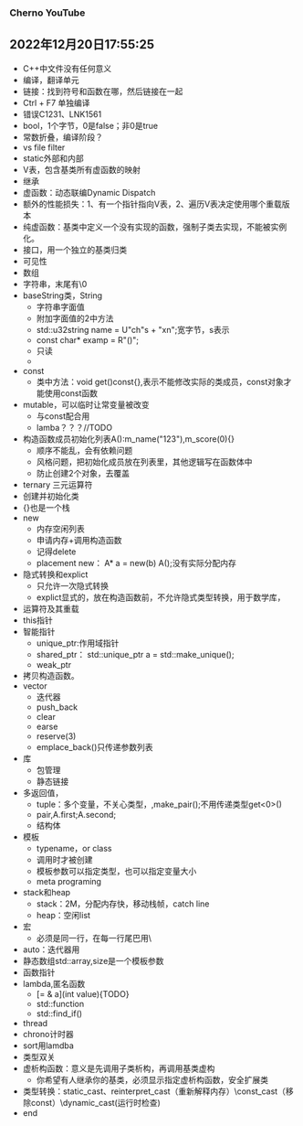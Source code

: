 ### Cherno YouTube  
2022年12月20日17:55:25
---
- C++中文件没有任何意义  
- 编译，翻译单元  
- 链接：找到符号和函数在哪，然后链接在一起  
- Ctrl + F7 单独编译  
- 错误C1231、LNK1561  
- bool，1个字节，0是false；非0是true  
- 常数折叠，编译阶段？  
- vs file filter  
- static外部和内部  
- V表，包含基类所有虚函数的映射    
- 继承  
- 虚函数：动态联编Dynamic Dispatch  
- 额外的性能损失：1、有一个指针指向V表，2、遍历V表决定使用哪个重载版本    
- 纯虚函数：基类中定义一个没有实现的函数，强制子类去实现，不能被实例化。  
- 接口，用一个独立的基类归类  
- 可见性  
- 数组  
- 字符串，末尾有\0  
- baseString类，String  
  - 字符串字面值
  - 附加字面值的2中方法  
  - std::u32string name = U"ch"s + "xn";宽字节，s表示  
  - const char* examp = R"()";  
  - 只读  
  - 
- const 
  - 类中方法：void get()const{},表示不能修改实际的类成员，const对象才能使用const函数   
- mutable，可以临时让常变量被改变  
  - 与const配合用  
  - lamba？？？//TODO  
- 构造函数成员初始化列表A():m_name("123"),m_score(0){}  
  -  顺序不能乱，会有依赖问题  
  -  风格问题，把初始化成员放在列表里，其他逻辑写在函数体中  
  -  防止创建2个对象，去覆盖  
- ternary 三元运算符  
- 创建并初始化类  
- {}也是一个栈  
- new  
  - 内存空闲列表  
  - 申请内存+调用构造函数
  - 记得delete  
  - placement new： A* a = new(b) A();没有实际分配内存
- 隐式转换和explict  
  - 只允许一次隐式转换  
  - explict显式的，放在构造函数前，不允许隐式类型转换，用于数学库，  
- 运算符及其重载  
- this指针  
- 智能指针  
  - unique_ptr:作用域指针<memory>   
  - shared_ptr： std::unique_ptr<A> a = std::make_unique<A>();  
  - weak_ptr  
- 拷贝构造函数。  
- vector
  - 迭代器  
  - push_back  
  - clear  
  - earse  
  - reserve(3)
  - emplace_back()只传递参数列表
- 库  
  - 包管理  
  - 静态链接  
- 多返回值，
  - tuple：多个变量，不关心类型，<functional>,make_pair();不用传递类型get<0>()  
  - pair,A.first;A.second;  
  - 结构体  
- 模板  
  - typename，or class
  - 调用时才被创建  
  - 模板参数可以指定类型，也可以指定变量大小  
  - meta programing  
- stack和heap  
  - stack：2M，分配内存快，移动栈帧，catch line  
  - heap：空闲list  
- 宏  
  - 必须是同一行，在每一行尾巴用\  
- auto：迭代器用  
- 静态数组std::array,size是一个模板参数    
- 函数指针  
- lambda,匿名函数  
  - [= & a](int value){TODO}  
  - std::function  
  - std::find_if()  
- thread  
- chrono计时器  
- sort用lamdba  
- 类型双关  
- 虚析构函数：意义是先调用子类析构，再调用基类虚构  
    - 你希望有人继承你的基类，必须显示指定虚析构函数，安全扩展类  
- 类型转换：static_cast、reinterpret_cast（重新解释内存）\const_cast（移除const）\dynamic_cast(运行时检查)
- end
